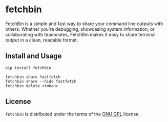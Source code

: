 # fetchbin

FetchBin is a simple and fast way to share your command line outputs with others. Whether you're debugging, showcasing system information, or collaborating with teammates, FetchBin makes it easy to share terminal output in a clean, readable format.

## Install and Usage

```
pip install fetchbin

fetchbin share fastfetch
fetchbin share --hide fastfetch
fetchbin delete <token>
```

## License

`fetchbin` is distributed under the terms of the [GNU GPL](LICENSE.txt) license.

